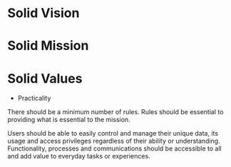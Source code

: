 # Solid Vision

# Solid Mission

# Solid Values

* Practicality 

There should be a minimum number of rules. Rules should be essential to providing what is essential to the mission.

Users should be able to easily control and manage their unique data, its usage and access privileges regardless of their ability or understanding. Functionality, processes and communications should be accessible to all and add value to everyday tasks or experiences. 
